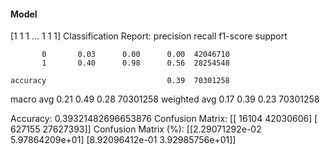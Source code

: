 #### Model
[1 1 1 ... 1 1 1]
Classification Report:
              precision    recall  f1-score   support

           0       0.03      0.00      0.00  42046710
           1       0.40      0.98      0.56  28254548

    accuracy                           0.39  70301258
   macro avg       0.21      0.49      0.28  70301258
weighted avg       0.17      0.39      0.23  70301258

Accuracy: 0.39321482696653876
Confusion Matrix:
[[   16104 42030606]
 [  627155 27627393]]
Confusion Matrix (%):
[[2.29071292e-02 5.97864209e+01]
 [8.92096412e-01 3.92985756e+01]]
